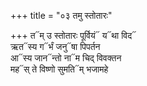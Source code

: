 +++
title = "०३ तमु स्तोतारः"

+++
त᳓म् उ स्तोतारः पूर्वियं᳓ य᳓था विद᳓  
ऋत᳓स्य ग᳓र्भं जनु᳓षा पिपर्तन  
आ᳓स्य जान᳓न्तो ना᳓म चिद् विवक्तन  
मह᳓स् ते विष्णो सुमति᳓म् भजामहे